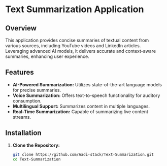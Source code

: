 # Text Summarization Application

## Overview

This application provides concise summaries of textual content from various sources, including YouTube videos and LinkedIn articles. Leveraging advanced AI models, it delivers accurate and context-aware summaries, enhancing user experience.

## Features

- **AI-Powered Summarization:** Utilizes state-of-the-art language models for precise summaries.
- **Voice Summarization:** Offers text-to-speech functionality for auditory consumption.
- **Multilingual Support:** Summarizes content in multiple languages.
- **Real-Time Summarization:** Capable of summarizing live content streams.

## Installation

1. **Clone the Repository:**
   ```bash
   git clone https://github.com/Aadi-stack/Text-Summarization.git
   cd Text-Summarization
